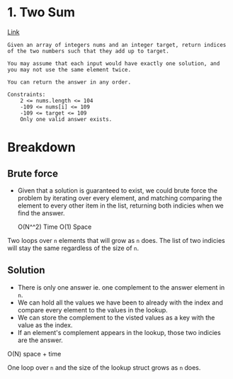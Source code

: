 # 1. Two Sum
[Link](https://leetcode.com/problems/two-sum/)

```
Given an array of integers nums and an integer target, return indices of the two numbers such that they add up to target.

You may assume that each input would have exactly one solution, and you may not use the same element twice.

You can return the answer in any order.

Constraints:
    2 <= nums.length <= 104
    -109 <= nums[i] <= 109
    -109 <= target <= 109
    Only one valid answer exists.
```

# Breakdown

## Brute force
- Given that a solution is guaranteed to exist, we could brute force the problem by iterating over every element, and
  matching comparing the element to every other item in the list, returning both indicies when we find the answer.

  O(N^^2) Time
  O(1) Space

Two loops over `n` elements that will grow as `n` does. The list of two indicies will stay the same regardless of the
size of `n`.

## Solution
- There is only one answer ie. one complement to the answer element in `n`. 
- We can hold all the values we have been to already with the index and compare every element to the values in the lookup.
- We can store the complement to the visted values as a key with the value as the index.
- If an element's complement appears in the lookup, those two indicies are the answer.

O(N) space + time

One loop over `n` and the size of the lookup struct grows as `n` does.
